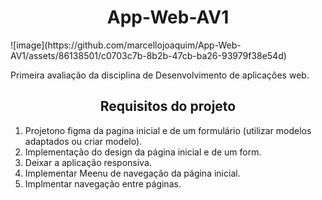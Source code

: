 <h1 align='center'> App-Web-AV1</h1>
![image](https://github.com/marcellojoaquim/App-Web-AV1/assets/86138501/c0703c7b-8b2b-47cb-ba26-93979f38e54d)

<p>Primeira avaliação da disciplina de Desenvolvimento de aplicações web.</p>
<h2 align='center'> Requisitos do projeto </h2>

1. Projetono figma da pagina inicial e de um formulário (utilizar modelos adaptados
ou criar modelo).
2. Implementação do design da página inicial e de um form.
3. Deixar a aplicação responsiva.
4. Implementar Meenu de navegação da página inicial.
5. Implmentar navegação entre páginas.
